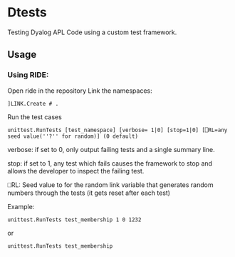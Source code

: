 # Dtests

Testing Dyalog APL Code using a custom test framework.

## Usage
### Using RIDE:
Open ride in the repository
Link the namespaces:

```
]LINK.Create # .
```
Run the test cases
```
unittest.RunTests [test_namespace] [verbose= 1|0] [stop=1|0] [⎕RL=any seed value(''?'' for random)] (0 default)
```
verbose: if set to 0, only output failing tests and a single summary line.

stop: if set to 1, any test which fails causes the framework to stop and allows the developer to inspect the failing test.

⎕RL: Seed value to for the random link variable that generates random numbers through the tests (it gets reset after each test)

Example:
```
unittest.RunTests test_membership 1 0 1232
```
or
```
unittest.RunTests test_membership
```

<!-- ## Configuration

#### APL information:

- Jupyter kernel: https://github.com/Dyalog/dyalog-jupyter-kernel using commit: 421dd512207daaf3aa62589839fac0edd9365c54
- Dyalog version: Dyalog APL/S-64 Version 18.2.45405

#### System information:
```
❯ neofetch
██████████████████  ████████   rush@rush 
██████████████████  ████████   --------- 
██████████████████  ████████   OS: Manjaro Linux x86_64 
██████████████████  ████████   Host: TUF Gaming FX505DT_FX505DT 1.0 
████████            ████████   Kernel: 5.15.85-1-MANJARO 
████████  ████████  ████████   Uptime: 3 days, 14 mins 
████████  ████████  ████████   Packages: 1684 (pacman), 101 (nix-user), 43 (nix-default) 
████████  ████████  ████████   Shell: zsh 5.9 
████████  ████████  ████████   Resolution: 1920x1080 
████████  ████████  ████████   WM: i3 
████████  ████████  ████████   Theme: Breeze [GTK2/3] 
████████  ████████  ████████   Icons: breeze [GTK2/3] 
████████  ████████  ████████   Terminal: konsole 
████████  ████████  ████████   CPU: AMD Ryzen 7 3750H with Radeon Vega Mobile Gfx (8) @ 2.300GHz 
                               GPU: NVIDIA GeForce GTX 1650 Mobile / Max-Q 
                               GPU: AMD ATI Radeon Vega Series / Radeon Vega Mobile Series 
                               Memory: 5497MiB / 15807MiB                        
``` -->